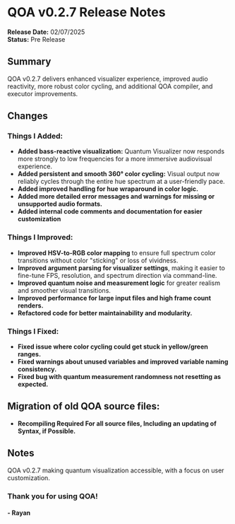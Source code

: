 # QOA v0.2.7 Release Notes

**Release Date:** 02/07/2025  
**Status:** Pre Release

## Summary
QOA v0.2.7 delivers enhanced visualizer experience, improved audio reactivity, more robust color cycling, and additional QOA compiler, and executor improvements.

## Changes

### Things I Added:
- **Added bass-reactive visualization:** Quantum Visualizer now responds more strongly to low frequencies for a more immersive audiovisual experience.
- **Added persistent and smooth 360° color cycling:** Visual output now reliably cycles through the entire hue spectrum at a user-friendly pace.
- **Added improved handling for hue wraparound in color logic.**
- **Added more detailed error messages and warnings for missing or unsupported audio formats.**
- **Added internal code comments and documentation for easier customization**

### Things I Improved:
- **Improved HSV-to-RGB color mapping** to ensure full spectrum color transitions without color "sticking" or loss of vividness.
- **Improved argument parsing for visualizer settings**, making it easier to fine-tune FPS, resolution, and spectrum direction via command-line.
- **Improved quantum noise and measurement logic** for greater realism and smoother visual transitions.
- **Improved performance for large input files and high frame count renders.**
- **Refactored code for better maintainability and modularity.**

### Things I Fixed:
- **Fixed issue where color cycling could get stuck in yellow/green ranges.**
- **Fixed warnings about unused variables and improved variable naming consistency.**
- **Fixed bug with quantum measurement randomness not resetting as expected.**

## Migration of old QOA source files:
- **Recompiling Required For all source files, Including an updating of Syntax, if Possible.**

## Notes
QOA v0.2.7 making quantum visualization accessible, with a focus on user customization.

### Thank you for using QOA!

#### - Rayan